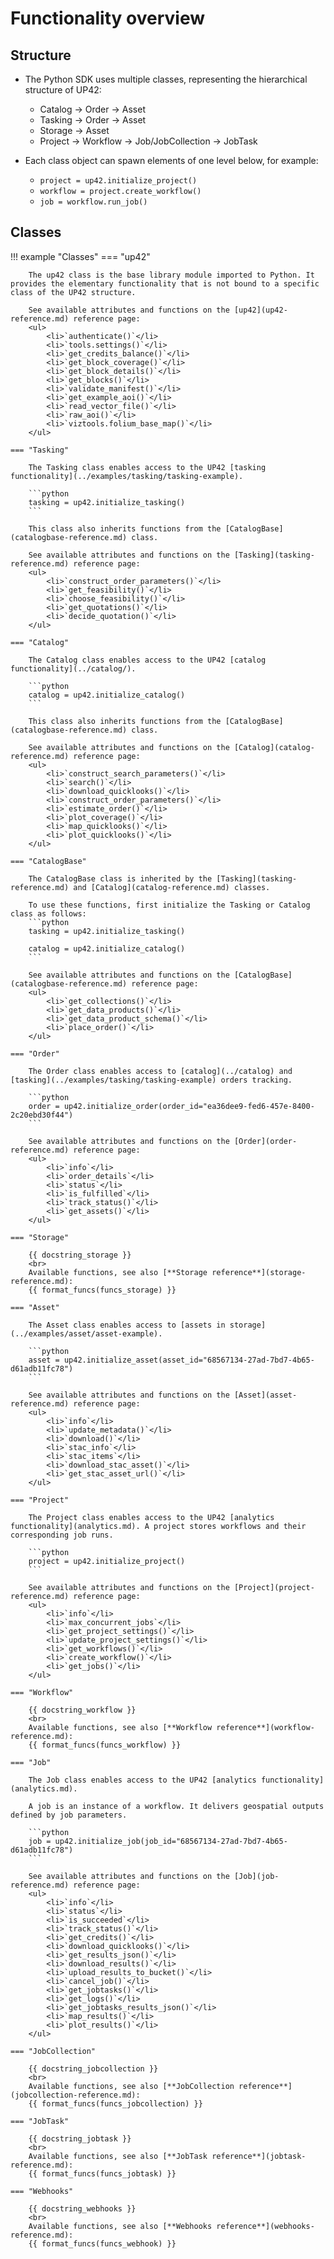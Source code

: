 # Functionality overview

## Structure

- The Python SDK uses multiple classes, representing the hierarchical structure of UP42:
    - Catalog → Order → Asset
    - Tasking → Order → Asset
    - Storage → Asset
    - Project → Workflow → Job/JobCollection → JobTask

- Each class object can spawn elements of one level below, for example:
    - `project = up42.initialize_project()`
    - `workflow = project.create_workflow()`
    - `job = workflow.run_job()`


## Classes

!!! example "Classes"
    === "up42"

        The up42 class is the base library module imported to Python. It provides the elementary functionality that is not bound to a specific class of the UP42 structure.

        See available attributes and functions on the [up42](up42-reference.md) reference page:
        <ul>
            <li>`authenticate()`</li>
            <li>`tools.settings()`</li>
            <li>`get_credits_balance()`</li>
            <li>`get_block_coverage()`</li>
            <li>`get_block_details()`</li>
            <li>`get_blocks()`</li>
            <li>`validate_manifest()`</li>
            <li>`get_example_aoi()`</li>
            <li>`read_vector_file()`</li>
            <li>`raw_aoi()`</li>
            <li>`viztools.folium_base_map()`</li>
        </ul>

    === "Tasking"

        The Tasking class enables access to the UP42 [tasking functionality](../examples/tasking/tasking-example).

        ```python
        tasking = up42.initialize_tasking()
        ```

        This class also inherits functions from the [CatalogBase](catalogbase-reference.md) class.

        See available attributes and functions on the [Tasking](tasking-reference.md) reference page:
        <ul>
            <li>`construct_order_parameters()`</li>
            <li>`get_feasibility()`</li>
            <li>`choose_feasibility()`</li>
            <li>`get_quotations()`</li>
            <li>`decide_quotation()`</li>
        </ul>

    === "Catalog"

        The Catalog class enables access to the UP42 [catalog functionality](../catalog/).

        ```python
        catalog = up42.initialize_catalog()
        ```

        This class also inherits functions from the [CatalogBase](catalogbase-reference.md) class.

        See available attributes and functions on the [Catalog](catalog-reference.md) reference page:
        <ul>
            <li>`construct_search_parameters()`</li>
            <li>`search()`</li>
            <li>`download_quicklooks()`</li>
            <li>`construct_order_parameters()`</li>
            <li>`estimate_order()`</li>
            <li>`plot_coverage()`</li>
            <li>`map_quicklooks()`</li>
            <li>`plot_quicklooks()`</li>
        </ul>

    === "CatalogBase"

        The CatalogBase class is inherited by the [Tasking](tasking-reference.md) and [Catalog](catalog-reference.md) classes.

        To use these functions, first initialize the Tasking or Catalog class as follows:
        ```python
        tasking = up42.initialize_tasking()

        catalog = up42.initialize_catalog()
        ```

        See available attributes and functions on the [CatalogBase](catalogbase-reference.md) reference page:
        <ul>
            <li>`get_collections()`</li>
            <li>`get_data_products()`</li>
            <li>`get_data_product_schema()`</li>
            <li>`place_order()`</li>
        </ul>

    === "Order"

        The Order class enables access to [catalog](../catalog) and [tasking](../examples/tasking/tasking-example) orders tracking.

        ```python
        order = up42.initialize_order(order_id="ea36dee9-fed6-457e-8400-2c20ebd30f44")
        ```

        See available attributes and functions on the [Order](order-reference.md) reference page:
        <ul>
            <li>`info`</li>
            <li>`order_details`</li>
            <li>`status`</li>
            <li>`is_fulfilled`</li>
            <li>`track_status()`</li>
            <li>`get_assets()`</li>
        </ul>

    === "Storage"

        {{ docstring_storage }}
        <br>
        Available functions, see also [**Storage reference**](storage-reference.md):
        {{ format_funcs(funcs_storage) }}

    === "Asset"

        The Asset class enables access to [assets in storage](../examples/asset/asset-example).

        ```python
        asset = up42.initialize_asset(asset_id="68567134-27ad-7bd7-4b65-d61adb11fc78")
        ```

        See available attributes and functions on the [Asset](asset-reference.md) reference page:
        <ul>
            <li>`info`</li>
            <li>`update_metadata()`</li>
            <li>`download()`</li>
            <li>`stac_info`</li>
            <li>`stac_items`</li>
            <li>`download_stac_asset()`</li>
            <li>`get_stac_asset_url()`</li>
        </ul>

    === "Project"

        The Project class enables access to the UP42 [analytics functionality](analytics.md). A project stores workflows and their corresponding job runs.

        ```python
        project = up42.initialize_project()
        ```

        See available attributes and functions on the [Project](project-reference.md) reference page:
        <ul>
            <li>`info`</li>
            <li>`max_concurrent_jobs`</li>
            <li>`get_project_settings()`</li>
            <li>`update_project_settings()`</li>
            <li>`get_workflows()`</li>
            <li>`create_workflow()`</li>
            <li>`get_jobs()`</li>
        </ul>

    === "Workflow"

        {{ docstring_workflow }}
        <br>
        Available functions, see also [**Workflow reference**](workflow-reference.md):
        {{ format_funcs(funcs_workflow) }}

    === "Job"

        The Job class enables access to the UP42 [analytics functionality](analytics.md).

        A job is an instance of a workflow. It delivers geospatial outputs defined by job parameters.

        ```python
        job = up42.initialize_job(job_id="68567134-27ad-7bd7-4b65-d61adb11fc78")
        ```

        See available attributes and functions on the [Job](job-reference.md) reference page:
        <ul>
            <li>`info`</li>
            <li>`status`</li>
            <li>`is_succeeded`</li>
            <li>`track_status()`</li>
            <li>`get_credits()`</li>
            <li>`download_quicklooks()`</li>
            <li>`get_results_json()`</li>
            <li>`download_results()`</li>
            <li>`upload_results_to_bucket()`</li>
            <li>`cancel_job()`</li>
            <li>`get_jobtasks()`</li>
            <li>`get_logs()`</li>
            <li>`get_jobtasks_results_json()`</li>
            <li>`map_results()`</li>
            <li>`plot_results()`</li>
        </ul>

    === "JobCollection"

        {{ docstring_jobcollection }}
        <br>
        Available functions, see also [**JobCollection reference**](jobcollection-reference.md):
        {{ format_funcs(funcs_jobcollection) }}

    === "JobTask"

        {{ docstring_jobtask }}
        <br>
        Available functions, see also [**JobTask reference**](jobtask-reference.md):
        {{ format_funcs(funcs_jobtask) }}

    === "Webhooks"

        {{ docstring_webhooks }}
        <br>
        Available functions, see also [**Webhooks reference**](webhooks-reference.md):
        {{ format_funcs(funcs_webhook) }}
